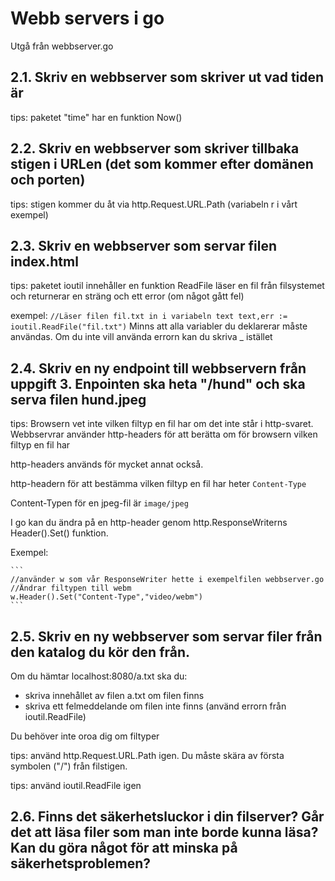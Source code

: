 # Webb servers i go

Utgå från webbserver.go

## 2.1. Skriv en webbserver som skriver ut vad tiden är
	
tips: paketet "time" har en funktion Now()

## 2.2. Skriv en webbserver som skriver tillbaka stigen i URLen (det som kommer efter domänen och porten)
	
tips: stigen kommer du åt via http.Request.URL.Path (variabeln r i vårt exempel)

## 2.3. Skriv en webbserver som servar filen index.html

tips: paketet ioutil innehåller en funktion ReadFile läser en fil från filsystemet och returnerar en sträng och ett error (om något gått fel)

exempel:
	```
	//Läser filen fil.txt in i variabeln text
	text,err := ioutil.ReadFile("fil.txt")
	```
	Minns att alla variabler du deklarerar måste användas. Om du inte vill använda errorn kan du skriva _ istället

## 2.4. Skriv en ny endpoint till webbservern från uppgift 3. Enpointen ska heta "/hund" och ska serva filen hund.jpeg

tips: Browsern vet inte vilken filtyp en fil har om det inte står i http-svaret.
Webbservrar använder http-headers för att berätta om för browsern vilken filtyp en fil har 
	
http-headers används för mycket annat också.

http-headern för att bestämma vilken filtyp en fil har heter ```Content-Type```

Content-Typen för en jpeg-fil är ```image/jpeg```

I go kan du ändra på en http-header genom http.ResponseWriterns Header().Set() funktion.

Exempel:

	```
	//använder w som vår ResponseWriter hette i exempelfilen webbserver.go
	//Ändrar filtypen till webm
	w.Header().Set("Content-Type","video/webm")
	```

## 2.5. Skriv en ny webbserver som servar filer från den katalog du kör den från. 

Om du hämtar localhost:8080/a.txt ska du:
	
 - skriva innehållet av filen a.txt om filen finns
 - skriva ett felmeddelande om filen inte finns (använd errorn från ioutil.ReadFile)

Du behöver inte oroa dig om filtyper

tips: använd http.Request.URL.Path igen. Du måste skära av första symbolen ("/") från filstigen.

tips: använd ioutil.ReadFile igen

## 2.6. Finns det säkerhetsluckor i din filserver? Går det att läsa filer som man inte borde kunna läsa? Kan du göra något för att minska på säkerhetsproblemen?
